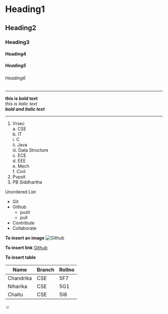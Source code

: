 # Heading1
## Heading2
### Heading3
#### Heading4
##### Heading5
###### Heading6
-----------------------------------------------

**this is bold text**  
*this is italic text*  
***bold and italic text***  

-------------------------------------------------

1. Vrsec  
  a. CSE  
  b. IT  
    i. C  
    ii. Java  
    iii. Data Structure  
  c. ECE  
  d. EEE  
  e. Mech  
  f. Civil  
2. Pvpsit  
3. PB Siddhartha   


Unordered List
* Git
* Github
  - push
  - pull
* Contribute
* Collaborate  



**To insert an image**
![Github](https://github.githubassets.com/images/modules/logos_page/GitHub-Mark.png)

**To insert link**
[Github](https://github.com/)

**To insert table**

|Name|Branch|Rollno|
|------|------|------|
|Chandrika|CSE|5F7|
|Niharika|CSE|5G1|
|Chaitu|CSE|5I8|


:relaxed:

